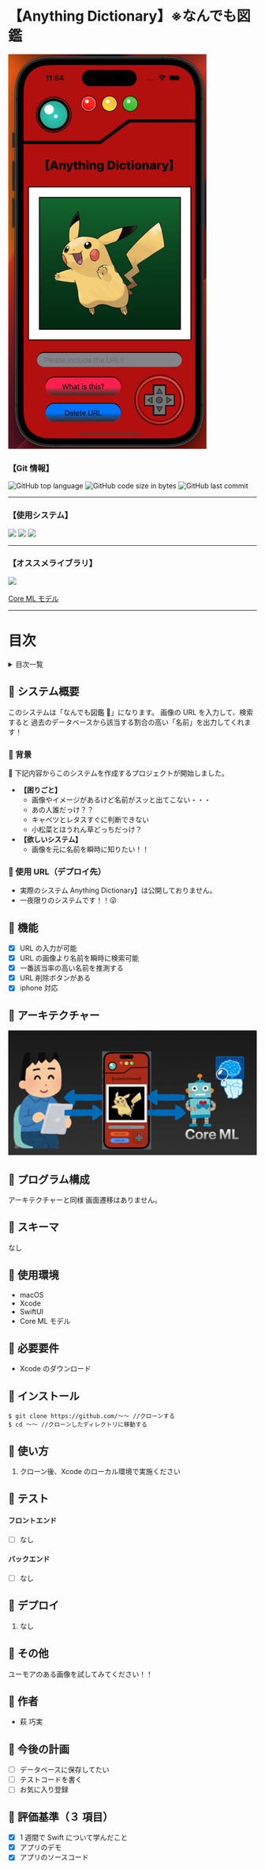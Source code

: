 # 【Anything Dictionary】※なんでも図鑑

![](img/2023-06-16-11-54-58.png)

### 【Git 情報】

![GitHub top language](https://img.shields.io/github/languages/top/hagi-takumi/swift_img_CHK)
![GitHub code size in bytes](https://img.shields.io/github/languages/code-size/hagi-takumi/swift_img_CHK)
![GitHub last commit](https://img.shields.io/github/last-commit/hagi-takumi/swift_img_CHK)

---

### 【使用システム】

<div>
<img src="https://img.shields.io/badge/-Xcode-1575F9.svg?logo=xcode&style=plastic">
<img src="https://img.shields.io/badge/-Swift-FA7343.svg?logo=swift&style=plastic">
<img src="https://img.shields.io/badge/-Core%20ML%20Model-EF9421.svg?logo=swift&style=plastic">
</div>

<hr>

### 【オススメライブラリ】

<div>
<img src="https://img.shields.io/badge/-Core%20ML%20Model-EF9421.svg?logo=swift&style=plastic">

[Core ML モデル](https://developer.apple.com/jp/machine-learning/models/)

</div>

<hr>

# 目次

<details>

<summary>目次一覧</summary>

<!-- START doctoc generated TOC please keep comment here to allow auto update -->
<!-- DON'T EDIT THIS SECTION, INSTEAD RE-RUN doctoc TO UPDATE -->

- [🎤 システム概要](#-%E3%82%B7%E3%82%B9%E3%83%86%E3%83%A0%E6%A6%82%E8%A6%81)
  - [🎤 背景](#-%E8%83%8C%E6%99%AF)
  - [🎤 使用 URL（デプロイ先）](#-%E4%BD%BF%E7%94%A8-url%E3%83%87%E3%83%97%E3%83%AD%E3%82%A4%E5%85%88)
- [🎤 機能](#-%E6%A9%9F%E8%83%BD)
- [🎤 アーキテクチャー](#-%E3%82%A2%E3%83%BC%E3%82%AD%E3%83%86%E3%82%AF%E3%83%81%E3%83%A3%E3%83%BC)
- [🎤 プログラム構成](#-%E3%83%97%E3%83%AD%E3%82%B0%E3%83%A9%E3%83%A0%E6%A7%8B%E6%88%90)
- [🎤 スキーマ](#-%E3%82%B9%E3%82%AD%E3%83%BC%E3%83%9E)
- [🎤 使用環境](#-%E4%BD%BF%E7%94%A8%E7%92%B0%E5%A2%83)
- [🎤 必要要件](#-%E5%BF%85%E8%A6%81%E8%A6%81%E4%BB%B6)
- [🎤 インストール](#-%E3%82%A4%E3%83%B3%E3%82%B9%E3%83%88%E3%83%BC%E3%83%AB)
- [🎤 使い方](#-%E4%BD%BF%E3%81%84%E6%96%B9)
- [🎤 テスト](#-%E3%83%86%E3%82%B9%E3%83%88)
- [🎤 デプロイ](#-%E3%83%87%E3%83%97%E3%83%AD%E3%82%A4)
- [🎤 その他](#-%E3%81%9D%E3%81%AE%E4%BB%96)
- [🎤 作者](#-%E4%BD%9C%E8%80%85)
- [🎤 今後の計画](#-%E4%BB%8A%E5%BE%8C%E3%81%AE%E8%A8%88%E7%94%BB)
- [🎤 評価基準（8 項目）](#-%E8%A9%95%E4%BE%A1%E5%9F%BA%E6%BA%968-%E9%A0%85%E7%9B%AE)

<!-- END doctoc generated TOC please keep comment here to allow auto update -->

</details>

## 🎤 システム概要

このシステムは「なんでも図鑑 🧠」になります。
画像の URL を入力して、検索すると
過去のデータベースから該当する割合の高い「名前」を出力してくれます！

### 🎤 背景

🚩 下記内容からこのシステムを作成するプロジェクトが開始しました。

- **【困りごと】**
  - 画像やイメージがあるけど名前がスッと出てこない・・・
  - あの人誰だっけ？？
  - キャベツとレタスすぐに判断できない
  - 小松菜とほうれん草どっちだっけ？
- **【欲しいシステム】**
  - 画像を元に名前を瞬時に知りたい！！

### 🎤 使用 URL（デプロイ先）

- 実際のシステム Anything Dictionary】は公開しておりません。
- 一夜限りのシステムです！！😜

## 🎤 機能

- [x] URL の入力が可能
- [x] URL の画像より名前を瞬時に検索可能
- [x] 一番該当率の高い名前を推測する
- [x] URL 削除ボタンがある
- [x] iphone 対応

## 🎤 アーキテクチャー

![](img/2023-06-16-02-40-45.png)

## 🎤 プログラム構成

アーキテクチャーと同様
画面遷移はありません。

## 🎤 スキーマ

なし

## 🎤 使用環境

- macOS
- Xcode
- SwiftUI
- Core ML モデル

## 🎤 必要要件

- Xcode のダウンロード

## 🎤 インストール

```
$ git clone https://github.com/〜〜 //クローンする
$ cd 〜〜 //クローンしたディレクトリに移動する
```

## 🎤 使い方

1. クローン後、Xcode のローカル環境で実施ください

## 🎤 テスト

#### フロントエンド

- [ ] なし

#### バックエンド

- [ ] なし

## 🎤 デプロイ

1. なし

## 🎤 その他

ユーモアのある画像を試してみてください！！

## 🎤 作者

- 萩 巧実

## 🎤 今後の計画

- [ ] データベースに保存してたい
- [ ] テストコードを書く
- [ ] お気に入り登録

## 🎤 評価基準（３ 項目）

- [x] 1 週間で Swift について学んだこと
- [x] アプリのデモ
- [x] アプリのソースコード
